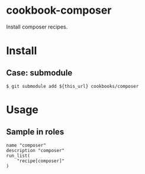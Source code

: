 cookbook-composer
=================

Install composer recipes.

# Install

## Case: submodule

    $ git submodule add ${this_url} cookbooks/composer


# Usage

## Sample in roles

    name "composer"
    description "composer"
    run_list(
	    "recipe[composer]"
	)